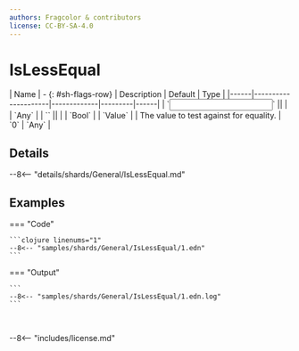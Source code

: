 ```yaml
---
authors: Fragcolor & contributors
license: CC-BY-SA-4.0
---
```



# IsLessEqual

<div class="sh-parameters" markdown="1">
| Name | - {: #sh-flags-row} | Description | Default | Type |
|------|---------------------|-------------|---------|------|
| `<input>` || | | `Any` |
| `<output>` || | | `Bool` |
| `Value` |  | The value to test against for equality. | `0` | `Any` |

</div>



## Details

--8<-- "details/shards/General/IsLessEqual.md"


## Examples

=== "Code"

    ```clojure linenums="1"
    --8<-- "samples/shards/General/IsLessEqual/1.edn"
    ```

=== "Output"

    ```
    --8<-- "samples/shards/General/IsLessEqual/1.edn.log"
    ```
&nbsp;

--8<-- "includes/license.md"
